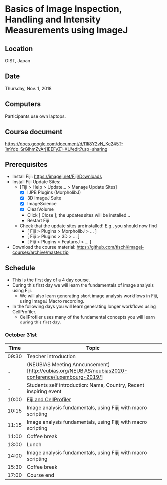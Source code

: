 # Basics of Image Inspection, Handling and Intensity Measurements using ImageJ

## Location

OIST, Japan

## Date

Thursday, Nov. 1, 2018

## Computers

Participants use own laptops.

## Course document

https://docs.google.com/document/d/11Ii8Y2vN_Kc245T-1mYdp_SrGlhmZyArj1EEFyZ1-XU/edit?usp=sharing

## Prerequisites

- Install Fiji: https://imagej.net/Fiji/Downloads
- Install Fiji Update Sites: 
  - [Fiji > Help > Update... > Manage Update Sites]
    - [X] IJPB Plugins (MorpholibJ)
    - [X] 3D ImageJ Suite
    - [X] ImageScience
    - [X] ClearVolume 
    - Click [ Close ]; the updates sites will be installed...
    - Restart Fiji
  - Check that the update sites are installed! E.g., you should now find
    - [ Fiji > Plugins > MorpholibJ > ... ]
    - [ Fiji > Plugins > 3D > ... ]
    - [ Fiji > Plugins > FeatureJ > ... ]
- Download the course material: https://github.com/tischi/imagej-courses/archive/master.zip

## Schedule

- This is the first day of a 4 day course. 
- During this first day we will learn the fundamentals of image analysis using Fiji.
  - We will also learn generating short image analysis workflows in Fiji, using ImageJ Macro recording.
- In the following days you will learn generating longer workflows using CellProfiler.
  - CellProfiler uses many of the fundamental concepts you will learn during this first day.

###  October 31st

| Time | Topic |
|------|-------|
| 09:30 | Teacher introduction |
| .. | (NEUBIAS Meeting Announcement)[http://eubias.org/NEUBIAS/neubias2020-conference/luxembourg-2019/] |
| .. | Students self introduction: Name, Country, Recent inspiring event |
| 10:00 | [Fiji and CellProfiler](https://github.com/tischi/imagej-courses/blob/master/lectures/fiji-vs-cellprofiler.md) |
| 10:15 | Image analysis fundamentals, using Fijij with macro scripting |
| 11:15 | Image analysis fundamentals, using Fijij with macro scripting |
| 11:00 | Coffee break |
| 13:00 | Lunch |
| 14:00 | Image analysis fundamentals, using Fijij with macro scripting |
| 15:30 | Coffee break |
| 17:00 | Course end |

